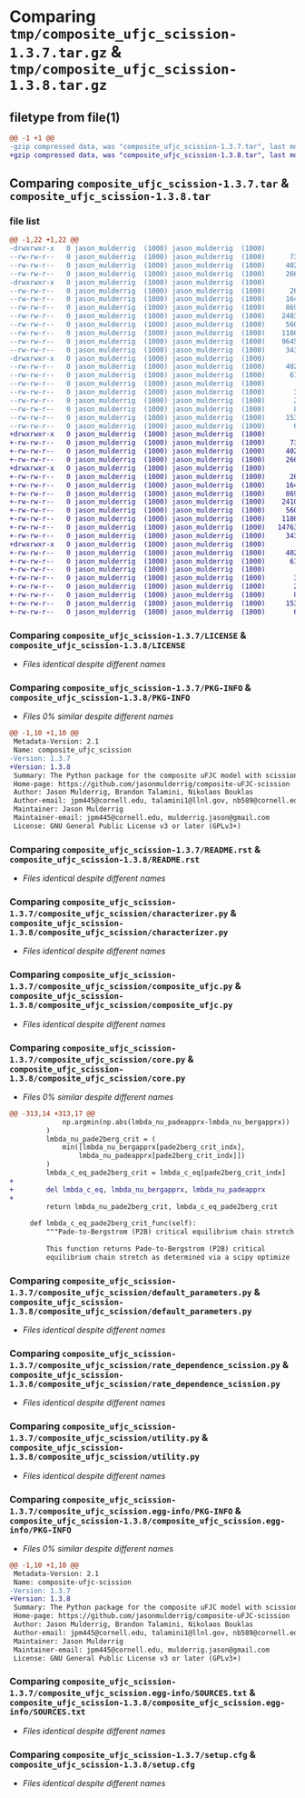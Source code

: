 # Comparing `tmp/composite_ufjc_scission-1.3.7.tar.gz` & `tmp/composite_ufjc_scission-1.3.8.tar.gz`

## filetype from file(1)

```diff
@@ -1 +1 @@
-gzip compressed data, was "composite_ufjc_scission-1.3.7.tar", last modified: Thu Mar  9 20:01:46 2023, max compression
+gzip compressed data, was "composite_ufjc_scission-1.3.8.tar", last modified: Tue Apr 25 16:03:02 2023, max compression
```

## Comparing `composite_ufjc_scission-1.3.7.tar` & `composite_ufjc_scission-1.3.8.tar`

### file list

```diff
@@ -1,22 +1,22 @@
-drwxrwxr-x   0 jason_mulderrig  (1000) jason_mulderrig  (1000)        0 2023-03-09 20:01:46.978286 composite_ufjc_scission-1.3.7/
--rw-rw-r--   0 jason_mulderrig  (1000) jason_mulderrig  (1000)      735 2022-11-09 17:27:23.000000 composite_ufjc_scission-1.3.7/LICENSE
--rw-rw-r--   0 jason_mulderrig  (1000) jason_mulderrig  (1000)     4028 2023-03-09 20:01:46.978286 composite_ufjc_scission-1.3.7/PKG-INFO
--rw-rw-r--   0 jason_mulderrig  (1000) jason_mulderrig  (1000)     2661 2023-03-09 19:42:00.000000 composite_ufjc_scission-1.3.7/README.rst
-drwxrwxr-x   0 jason_mulderrig  (1000) jason_mulderrig  (1000)        0 2023-03-09 20:01:46.978286 composite_ufjc_scission-1.3.7/composite_ufjc_scission/
--rw-rw-r--   0 jason_mulderrig  (1000) jason_mulderrig  (1000)      260 2023-03-09 19:30:22.000000 composite_ufjc_scission-1.3.7/composite_ufjc_scission/__init__.py
--rw-rw-r--   0 jason_mulderrig  (1000) jason_mulderrig  (1000)     1644 2022-12-12 18:37:58.000000 composite_ufjc_scission-1.3.7/composite_ufjc_scission/characterizer.py
--rw-rw-r--   0 jason_mulderrig  (1000) jason_mulderrig  (1000)     8695 2022-12-14 23:10:43.000000 composite_ufjc_scission-1.3.7/composite_ufjc_scission/composite_ufjc.py
--rw-rw-r--   0 jason_mulderrig  (1000) jason_mulderrig  (1000)    24036 2022-12-14 17:27:44.000000 composite_ufjc_scission-1.3.7/composite_ufjc_scission/core.py
--rw-rw-r--   0 jason_mulderrig  (1000) jason_mulderrig  (1000)     5601 2022-12-12 18:37:58.000000 composite_ufjc_scission-1.3.7/composite_ufjc_scission/default_parameters.py
--rw-rw-r--   0 jason_mulderrig  (1000) jason_mulderrig  (1000)    11865 2023-03-09 19:02:37.000000 composite_ufjc_scission-1.3.7/composite_ufjc_scission/rate_dependence_scission.py
--rw-rw-r--   0 jason_mulderrig  (1000) jason_mulderrig  (1000)    96459 2023-03-09 19:24:52.000000 composite_ufjc_scission-1.3.7/composite_ufjc_scission/scission_model.py
--rw-rw-r--   0 jason_mulderrig  (1000) jason_mulderrig  (1000)     3438 2022-12-12 18:37:58.000000 composite_ufjc_scission-1.3.7/composite_ufjc_scission/utility.py
-drwxrwxr-x   0 jason_mulderrig  (1000) jason_mulderrig  (1000)        0 2023-03-09 20:01:46.978286 composite_ufjc_scission-1.3.7/composite_ufjc_scission.egg-info/
--rw-rw-r--   0 jason_mulderrig  (1000) jason_mulderrig  (1000)     4028 2023-03-09 20:01:46.000000 composite_ufjc_scission-1.3.7/composite_ufjc_scission.egg-info/PKG-INFO
--rw-rw-r--   0 jason_mulderrig  (1000) jason_mulderrig  (1000)      612 2023-03-09 20:01:46.000000 composite_ufjc_scission-1.3.7/composite_ufjc_scission.egg-info/SOURCES.txt
--rw-rw-r--   0 jason_mulderrig  (1000) jason_mulderrig  (1000)        1 2023-03-09 20:01:46.000000 composite_ufjc_scission-1.3.7/composite_ufjc_scission.egg-info/dependency_links.txt
--rw-rw-r--   0 jason_mulderrig  (1000) jason_mulderrig  (1000)       35 2023-03-09 20:01:46.000000 composite_ufjc_scission-1.3.7/composite_ufjc_scission.egg-info/requires.txt
--rw-rw-r--   0 jason_mulderrig  (1000) jason_mulderrig  (1000)       24 2023-03-09 20:01:46.000000 composite_ufjc_scission-1.3.7/composite_ufjc_scission.egg-info/top_level.txt
--rw-rw-r--   0 jason_mulderrig  (1000) jason_mulderrig  (1000)       80 2022-11-17 16:55:00.000000 composite_ufjc_scission-1.3.7/pyproject.toml
--rw-rw-r--   0 jason_mulderrig  (1000) jason_mulderrig  (1000)     1535 2023-03-09 20:01:46.978286 composite_ufjc_scission-1.3.7/setup.cfg
--rw-rw-r--   0 jason_mulderrig  (1000) jason_mulderrig  (1000)       68 2022-11-17 18:05:25.000000 composite_ufjc_scission-1.3.7/setup.py
+drwxrwxr-x   0 jason_mulderrig  (1000) jason_mulderrig  (1000)        0 2023-04-25 16:03:02.937683 composite_ufjc_scission-1.3.8/
+-rw-rw-r--   0 jason_mulderrig  (1000) jason_mulderrig  (1000)      735 2022-11-09 17:27:23.000000 composite_ufjc_scission-1.3.8/LICENSE
+-rw-rw-r--   0 jason_mulderrig  (1000) jason_mulderrig  (1000)     4028 2023-04-25 16:03:02.937683 composite_ufjc_scission-1.3.8/PKG-INFO
+-rw-rw-r--   0 jason_mulderrig  (1000) jason_mulderrig  (1000)     2661 2023-03-09 19:42:00.000000 composite_ufjc_scission-1.3.8/README.rst
+drwxrwxr-x   0 jason_mulderrig  (1000) jason_mulderrig  (1000)        0 2023-04-25 16:03:02.933683 composite_ufjc_scission-1.3.8/composite_ufjc_scission/
+-rw-rw-r--   0 jason_mulderrig  (1000) jason_mulderrig  (1000)      260 2023-04-24 13:40:01.000000 composite_ufjc_scission-1.3.8/composite_ufjc_scission/__init__.py
+-rw-rw-r--   0 jason_mulderrig  (1000) jason_mulderrig  (1000)     1644 2022-12-12 18:37:58.000000 composite_ufjc_scission-1.3.8/composite_ufjc_scission/characterizer.py
+-rw-rw-r--   0 jason_mulderrig  (1000) jason_mulderrig  (1000)     8695 2022-12-14 23:10:43.000000 composite_ufjc_scission-1.3.8/composite_ufjc_scission/composite_ufjc.py
+-rw-rw-r--   0 jason_mulderrig  (1000) jason_mulderrig  (1000)    24101 2023-04-24 20:51:13.000000 composite_ufjc_scission-1.3.8/composite_ufjc_scission/core.py
+-rw-rw-r--   0 jason_mulderrig  (1000) jason_mulderrig  (1000)     5601 2022-12-12 18:37:58.000000 composite_ufjc_scission-1.3.8/composite_ufjc_scission/default_parameters.py
+-rw-rw-r--   0 jason_mulderrig  (1000) jason_mulderrig  (1000)    11865 2023-03-09 19:02:37.000000 composite_ufjc_scission-1.3.8/composite_ufjc_scission/rate_dependence_scission.py
+-rw-rw-r--   0 jason_mulderrig  (1000) jason_mulderrig  (1000)   147636 2023-04-25 15:54:50.000000 composite_ufjc_scission-1.3.8/composite_ufjc_scission/scission_model.py
+-rw-rw-r--   0 jason_mulderrig  (1000) jason_mulderrig  (1000)     3438 2022-12-12 18:37:58.000000 composite_ufjc_scission-1.3.8/composite_ufjc_scission/utility.py
+drwxrwxr-x   0 jason_mulderrig  (1000) jason_mulderrig  (1000)        0 2023-04-25 16:03:02.937683 composite_ufjc_scission-1.3.8/composite_ufjc_scission.egg-info/
+-rw-rw-r--   0 jason_mulderrig  (1000) jason_mulderrig  (1000)     4028 2023-04-25 16:03:02.000000 composite_ufjc_scission-1.3.8/composite_ufjc_scission.egg-info/PKG-INFO
+-rw-rw-r--   0 jason_mulderrig  (1000) jason_mulderrig  (1000)      612 2023-04-25 16:03:02.000000 composite_ufjc_scission-1.3.8/composite_ufjc_scission.egg-info/SOURCES.txt
+-rw-rw-r--   0 jason_mulderrig  (1000) jason_mulderrig  (1000)        1 2023-04-25 16:03:02.000000 composite_ufjc_scission-1.3.8/composite_ufjc_scission.egg-info/dependency_links.txt
+-rw-rw-r--   0 jason_mulderrig  (1000) jason_mulderrig  (1000)       35 2023-04-25 16:03:02.000000 composite_ufjc_scission-1.3.8/composite_ufjc_scission.egg-info/requires.txt
+-rw-rw-r--   0 jason_mulderrig  (1000) jason_mulderrig  (1000)       24 2023-04-25 16:03:02.000000 composite_ufjc_scission-1.3.8/composite_ufjc_scission.egg-info/top_level.txt
+-rw-rw-r--   0 jason_mulderrig  (1000) jason_mulderrig  (1000)       80 2022-11-17 16:55:00.000000 composite_ufjc_scission-1.3.8/pyproject.toml
+-rw-rw-r--   0 jason_mulderrig  (1000) jason_mulderrig  (1000)     1535 2023-04-25 16:03:02.937683 composite_ufjc_scission-1.3.8/setup.cfg
+-rw-rw-r--   0 jason_mulderrig  (1000) jason_mulderrig  (1000)       68 2022-11-17 18:05:25.000000 composite_ufjc_scission-1.3.8/setup.py
```

### Comparing `composite_ufjc_scission-1.3.7/LICENSE` & `composite_ufjc_scission-1.3.8/LICENSE`

 * *Files identical despite different names*

### Comparing `composite_ufjc_scission-1.3.7/PKG-INFO` & `composite_ufjc_scission-1.3.8/PKG-INFO`

 * *Files 0% similar despite different names*

```diff
@@ -1,10 +1,10 @@
 Metadata-Version: 2.1
 Name: composite_ufjc_scission
-Version: 1.3.7
+Version: 1.3.8
 Summary: The Python package for the composite uFJC model with scission.
 Home-page: https://github.com/jasonmulderrig/composite-uFJC-scission
 Author: Jason Mulderrig, Brandon Talamini, Nikolaos Bouklas
 Author-email: jpm445@cornell.edu, talamini1@llnl.gov, nb589@cornell.edu
 Maintainer: Jason Mulderrig
 Maintainer-email: jpm445@cornell.edu, mulderrig.jason@gmail.com
 License: GNU General Public License v3 or later (GPLv3+)
```

### Comparing `composite_ufjc_scission-1.3.7/README.rst` & `composite_ufjc_scission-1.3.8/README.rst`

 * *Files identical despite different names*

### Comparing `composite_ufjc_scission-1.3.7/composite_ufjc_scission/characterizer.py` & `composite_ufjc_scission-1.3.8/composite_ufjc_scission/characterizer.py`

 * *Files identical despite different names*

### Comparing `composite_ufjc_scission-1.3.7/composite_ufjc_scission/composite_ufjc.py` & `composite_ufjc_scission-1.3.8/composite_ufjc_scission/composite_ufjc.py`

 * *Files identical despite different names*

### Comparing `composite_ufjc_scission-1.3.7/composite_ufjc_scission/core.py` & `composite_ufjc_scission-1.3.8/composite_ufjc_scission/core.py`

 * *Files 0% similar despite different names*

```diff
@@ -313,14 +313,17 @@
             np.argmin(np.abs(lmbda_nu_padeapprx-lmbda_nu_bergapprx))
         )
         lmbda_nu_pade2berg_crit = (
             min([lmbda_nu_bergapprx[pade2berg_crit_indx],
                 lmbda_nu_padeapprx[pade2berg_crit_indx]])
         )
         lmbda_c_eq_pade2berg_crit = lmbda_c_eq[pade2berg_crit_indx]
+
+        del lmbda_c_eq, lmbda_nu_bergapprx, lmbda_nu_padeapprx
+
         return lmbda_nu_pade2berg_crit, lmbda_c_eq_pade2berg_crit
     
     def lmbda_c_eq_pade2berg_crit_func(self):
         """Pade-to-Bergstrom (P2B) critical equilibrium chain stretch.
         
         This function returns Pade-to-Bergstrom (P2B) critical 
         equilibrium chain stretch as determined via a scipy optimize
```

### Comparing `composite_ufjc_scission-1.3.7/composite_ufjc_scission/default_parameters.py` & `composite_ufjc_scission-1.3.8/composite_ufjc_scission/default_parameters.py`

 * *Files identical despite different names*

### Comparing `composite_ufjc_scission-1.3.7/composite_ufjc_scission/rate_dependence_scission.py` & `composite_ufjc_scission-1.3.8/composite_ufjc_scission/rate_dependence_scission.py`

 * *Files identical despite different names*

### Comparing `composite_ufjc_scission-1.3.7/composite_ufjc_scission/utility.py` & `composite_ufjc_scission-1.3.8/composite_ufjc_scission/utility.py`

 * *Files identical despite different names*

### Comparing `composite_ufjc_scission-1.3.7/composite_ufjc_scission.egg-info/PKG-INFO` & `composite_ufjc_scission-1.3.8/composite_ufjc_scission.egg-info/PKG-INFO`

 * *Files 0% similar despite different names*

```diff
@@ -1,10 +1,10 @@
 Metadata-Version: 2.1
 Name: composite-ufjc-scission
-Version: 1.3.7
+Version: 1.3.8
 Summary: The Python package for the composite uFJC model with scission.
 Home-page: https://github.com/jasonmulderrig/composite-uFJC-scission
 Author: Jason Mulderrig, Brandon Talamini, Nikolaos Bouklas
 Author-email: jpm445@cornell.edu, talamini1@llnl.gov, nb589@cornell.edu
 Maintainer: Jason Mulderrig
 Maintainer-email: jpm445@cornell.edu, mulderrig.jason@gmail.com
 License: GNU General Public License v3 or later (GPLv3+)
```

### Comparing `composite_ufjc_scission-1.3.7/composite_ufjc_scission.egg-info/SOURCES.txt` & `composite_ufjc_scission-1.3.8/composite_ufjc_scission.egg-info/SOURCES.txt`

 * *Files identical despite different names*

### Comparing `composite_ufjc_scission-1.3.7/setup.cfg` & `composite_ufjc_scission-1.3.8/setup.cfg`

 * *Files identical despite different names*

